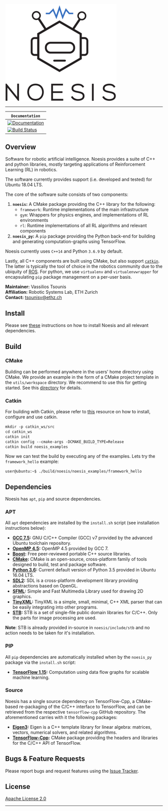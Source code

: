 ![logo](utils/readthedocs/images/noesis-logo.png)

-----------------

| **`Documentation`** |
|-----------------|
| [![Documentation](https://img.shields.io/badge/api-reference-blue.svg)](http://docs.leggedrobotics.com/noesis/) |
| [![Build Status](https://ci.leggedrobotics.com/buildStatus/icon?job=bitbucket_leggedrobotics/noesis/master)](https://ci.leggedrobotics.com/job/bitbucket_leggedrobotics/job/noesis/job/master/) |

## Overview

Software for robotic artificial intelligence. Noesis provides a suite of C++ and python libraries,
 mostly targeting applications of Reinforcement Learning (RL) in robotics.

The software currently provides support (i.e. developed and tested) for Ubuntu 18.04 LTS.

The core of the software suite consists of two components:  

1. **`noesis`:** A CMake package providing the C++ library for the following:   
    * `framework`: Runtime implementations of the main infrastructure   
    * `gym`: Wrappers for physics engines, and implementations of RL environments   
    * `rl`: Runtime implementations of all RL algorithms and relevant components    
2. **`noesis_py`:** A `pip` package providing the Python back-end for building and generating computation-graphs using TensorFlow.

Noesis currently uses `C++14` and Python `3.6.9` by default.

Lastly, all C++ components are built using CMake, but also support [`catkin`](https://catkin-tools.readthedocs.io/en/latest/). 
The latter is typically the tool of choice in the robotics community due to the ubiquity of [ROS](http://www.ros.org/). For 
python, we use `virtualenv` and `virtualenvwrapper` for encapsulating `pip` package management on a per-user basis.

**Maintainer:** Vassilios Tsounis  
**Affiliation:** Robotic Systems Lab, ETH Zurich  
**Contact:** tsounisv@ethz.ch

## Install

Please see [these](./utils/install/README.md) instructions on how to install Noesis and all relevant dependencies.

## Build

### CMake

Building can be performed anywhere in the users' home directory using CMake. We provide an example in 
the form of a CMake project template in the `utils/workspace` directory. We recommend to use this 
for getting started. See this [directory](./utils/workspace) for details.

### Catkin

For building with Catkin, please refer to [this](https://catkin-tools.readthedocs.io/en/latest/) 
resource on how to install, configure and use catkin.
```commandline
mkdir -p catkin_ws/src
cd catkin_ws
catkin init
catkin config --cmake-args -DCMAKE_BUILD_TYPE=Release 
catkin build noesis_examples
```

Now we can test the build by executing any of the examples. Lets try the `framework_hello` 
example:
```commandline
user@ubuntu:~$ ./build/noesis/noesis_examples/framework_hello
```

## Dependencies

Noesis has `apt`, `pip` and source dependencies. 

### APT
All `apt` dependencies are installed by the `install.sh` script (see installation instructions below):  

* **[GCC 7.5](https://launchpad.net/~ubuntu-toolchain):** GNU C/C++ Compiler (GCC) v7 provided by the advanced Ubuntu toolchain repository.  
* **[OpenMP 4.5](https://www.openmp.org/uncategorized/openmp-45-specs-released/):** OpenMP 4.5 provided by GCC 7.  
* **[Boost](https://www.boost.org/):** Free peer-reviewed portable C++ source libraries.  
* **[CMake](https://cmake.org):** CMake is an open-source, cross-platform family of tools designed to build, test and package software.  
* **[Python 3.6](https://www.python.org/downloads/release/python-352/):** Current default version of Python 3.5 provided in Ubuntu 16.04 LTS.  
* **[SDL2](https://www.libsdl.org/download-2.0.php):** SDL is a cross-platform development library providing abstractions based on OpenGL.  
* **[SFML](https://www.sfml-dev.org/):** Simple and Fast Multimedia Library used for drawing 2D graphics.  
* **[TinyXML](https://sourceforge.net/projects/tinyxml/):** TinyXML is a simple, small, minimal, C++ XML parser that can be easily integrating into other programs.  
* **[STB](https://github.com/nothings/stb):** STB is a set of single-file public domain libraries for C/C++. Only the parts for image processing are used.  
  
**Note**: STB is already provided in-source in `noesis/include/stb` and no action needs to be taken for it's installation.
  
### PIP
All `pip` dependencies are automatically installed when by the `noesis_py` package via the `install.sh` script:  

* **[TensorFlow 1.15](https://github.com/tensorflow/tensorflow):** Computation using data flow graphs for scalable machine learning.  
  
### Source
Noesis has a single source dependency on TensorFlow-Cpp, a CMake-based re-packaging of the C/C++ interface to TensorFlow, and can be retrieved from the respective 
`tensorflow-cpp` GitHub repository. The aforementioned carries with it the following packages:  

* **[Eigen3](https://bitbucket.org/eigen/eigen):** Eigen is a C++ template library for linear algebra: matrices, vectors, numerical solvers, and related algorithms.  
* **[TensorFlow-Cpp](https://github.com/tensorflow/tensorflow):** CMake package providing the headers and libraries for the C/C++ API of TensorFlow.  

## Bugs & Feature Requests

Please report bugs and request features using the [Issue Tracker](https://bitbucket.org/leggedrobotics/noesis/issues?status=new&status=open).

## License

[Apache License 2.0](LICENSE.md)

----
